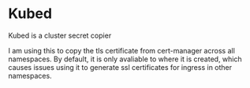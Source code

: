 # Kubed

Kubed is a cluster secret copier

I am using this to copy the tls certificate from cert-manager across all namespaces.  By default, it is only avaliable to where it is created, which causes issues using it to generate ssl certificates for ingress in other namespaces.
